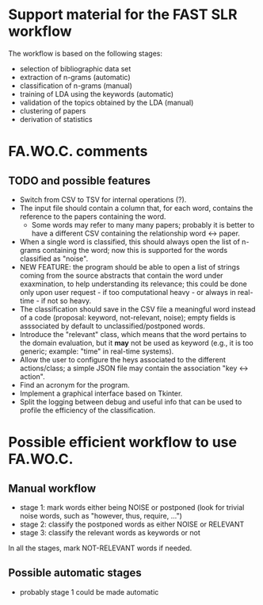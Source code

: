 # Support material for the FAST SLR workflow

The workflow is based on the following stages:

- selection of bibliographic data set
- extraction of n-grams (automatic)
- classification of n-grams (manual)
- training of LDA using the keywords (automatic)
- validation of the topics obtained by the LDA (manual)
- clustering of papers
- derivation of statistics

# FA.WO.C. comments

## TODO and possible features

- Switch from CSV to TSV for internal operations (?).
- The input file should contain a column that, for each word, contains the reference to the papers containing the word.
  - Some words may refer to many many papers; probably it is better to have a different CSV containing the relationship word <-> paper.
- When a single word is classified, this should always open the list of n-grams containing the word; now this is supported for the words classified as "noise".
- NEW FEATURE: the program should be able to open a list of strings coming from the source abstracts that contain the word under exaxmination, to help understanding its relevance; this could be done only upon user request - if too computational heavy - or always in real-time - if not so heavy.
- The classification should save in the CSV file a meaningful word instead of a code (proposal: keyword, not-relevant, noise); empty fields is asssociated by default to unclassified/postponed words.
- Introduce the "relevant" class, which means that the word pertains to the domain evaluation, but it **may** not be used as keyword (e.g., it is too generic; example: "time" in real-time systems).
- Allow the user to configure the heys associated to the different actions/class; a simple JSON file may contain the association "key <-> action".
- Find an acronym for the program.
- Implement a graphical interface based on Tkinter.
- Split the logging between debug and useful info that can be used to profile the efficiency of the classification.

# Possible efficient workflow to use FA.WO.C.

## Manual workflow

- stage 1: mark words either being NOISE or postponed (look for trivial noise words, such as "however, thus, require, ...")
- stage 2: classify the postponed words as either NOISE or RELEVANT
- stage 3: classify the relevant words as keywords or not

In all the stages, mark NOT-RELEVANT words if needed.

## Possible automatic stages

- probably stage 1 could be made automatic

